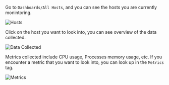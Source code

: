 Go to `Dashboards/All Hosts`, and you can see the hosts you are currently monintoring.

![Hosts](https://i.imgur.com/J07V2g0.png)

Click on the host you want to look into, you can see overview of the data collected.

![Data Collected](https://i.imgur.com/FurBzIj.png)

Metrics collected include CPU usage, Processes memory usage, etc. If you encounter a metric that you want to look into, you can look up in the `Metrics` tag.

![Metrics](https://imgur.com/p3MUr5P)




